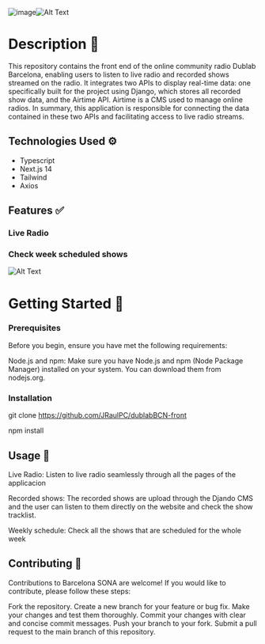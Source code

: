 ![image](https://github.com/JRaulPC/dublabBCN-front/assets/132898593/1d354c18-1e3e-42fb-a56b-bc01c43eb5cd)![Alt Text](https://cdn.discordapp.com/attachments/392765397910421507/1154170200569167922/title.png)

# Description 📖


This repository contains the front end of the online community radio Dublab Barcelona, enabling users to listen to live radio and recorded shows streamed on the radio.
It integrates two APIs to display real-time data: one specifically built for the project using Django, which stores all recorded show data, and the Airtime API.
Airtime is a CMS used to manage online radios. In summary, this application is responsible for connecting the data contained in these two APIs and facilitating access to live radio streams.

## Technologies Used ⚙️

- Typescript
- Next.js 14
- Tailwind
- Axios

## Features ✅

### Live Radio



### Check week scheduled shows

![Alt Text]([https://cdn.discordapp.com/attachments/392765397910421507/1206012367239127133/list-2_1.png?ex=65da758a&is=65c8008a&hm=fc16feb48075c6a07a03766eb6570b380131b41a10fe7149d813bc76c0f99bb9&](https://media.discordapp.net/attachments/392765397910421507/1209892995822915704/Screenshot_2024-02-21_at_16.18.52.png?ex=65e893a8&is=65d61ea8&hm=a57ea3ba397b1df38c55ed8f9f3a14df18a78b94f3c0c405e25410fe54de74fc&=&format=webp&quality=lossless&width=895&height=468))


# Getting Started 💫

### Prerequisites

Before you begin, ensure you have met the following requirements:

Node.js and npm: Make sure you have Node.js and npm (Node Package Manager) installed on your system. You can download them from nodejs.org.

### Installation

git clone https://github.com/JRaulPC/dublabBCN-front

npm install

## Usage 🦾

Live Radio: Listen to live radio seamlessly through all the pages of the applicacion

Recorded shows: The recorded shows are upload through the Djando CMS and the user can listen to them directly on the website and check the show tracklist.

Weekly schedule: Check all the shows that are scheduled for the whole week

## Contributing 🫲

Contributions to Barcelona SONA are welcome! If you would like to contribute, please follow these steps:

Fork the repository.
Create a new branch for your feature or bug fix.
Make your changes and test them thoroughly.
Commit your changes with clear and concise commit messages.
Push your branch to your fork.
Submit a pull request to the main branch of this repository.
